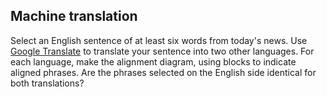 Machine translation
------------------

Select an English sentence of at least six words from today's news. Use [Google Translate](https://translate.google.com) to translate your sentence into two other languages. For each language, make the alignment diagram, using blocks to indicate aligned phrases. Are the phrases selected on the English side identical for both translations?
